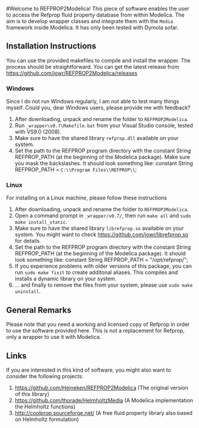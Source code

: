 #Welcome to REFPROP2Modelica!
This piece of software enables the user to access the Refprop fluid property database from within Modelica. The aim is to develop wrapper classes and integrate them with the `Media` framework inside Modelica. It has only been tested with Dymola sofar. 

## Installation Instructions
You can use the provided makefiles to compile and install the wrapper. The process should be straightforward. You can get the latest release from https://github.com/jowr/REFPROP2Modelica/releases

### Windows
Since I do not run Windows regularly, I am not able to test many things myself. Could you, dear Windows users, please 
provide me with feedback?

1.  After downloading, unpack and rename the folder to `REFPROP2Modelica`.
2.  Run `_wrapper\v0.7\Makefile.bat` from your Visual Studio console, tested with VS9.0 (2008).
3.  Make sure to have the shared library `refprop.dll` available on your system.
4.  Set the path to the REFPROP program directory with the constant String REFPROP_PATH (at the beginning of the Modelica package). Make sure you mask the backslashes. It should look something like: constant String REFPROP_PATH = `C:\\Program Files\\REFPROP\\`;


### Linux
For installing on a Linux machine, please follow these instructions

1.  After downloading, unpack and rename the folder to `REFPROP2Modelica`.
2.  Open a command prompt in `_wrapper/v0.7/`, then run `make all` and `sudo make install_static`.
3.  Make sure to have the shared library `librefprop.so` available on your system. You might want to check https://github.com/jowr/librefprop.so for details. 
4.  Set the path to the REFPROP program directory with the constant String REFPROP_PATH (at the beginning of the Modelica package). It should look something like: constant String REFPROP_PATH = "/opt/refprop/"; 
5.  If you experience problems with older versions of this package, you can run `sudo make fixit` to create additonal aliases. This compiles and installs a dynamic library on your system. 
6.  ... and finally to remove the files from your system, please use `sudo make uninstall`.


## General Remarks
Please note that you need a working and licensed copy of Refprop in order to use the software provided here. 
This is not a replacement for Refprop, only a wrapper to use it with Modelica.

## Links
If you are interested in this kind of software, you might also want to consider the following projects:

1.  https://github.com/Heineken/REFPROP2Modelica (The original version of this library)
2.  https://github.com/thorade/HelmholtzMedia (A Modelica implementation the Helmholtz functions)
3.  http://coolprop.sourceforge.net/ (A free fluid property library also based on Helmholtz formulation)
